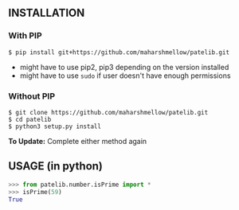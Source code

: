 ## INSTALLATION
### With PIP
`$ pip install git+https://github.com/maharshmellow/patelib.git` <br>
- might have to use pip2, pip3 depending on the version installed
- might have to use `sudo` if user doesn't have enough permissions

### Without PIP

`$ git clone https://github.com/maharshmellow/patelib.git` <br>
`$ cd patelib`<br>
`$ python3 setup.py install`

**To Update:**
Complete either method again

## USAGE (in python)
```python
>>> from patelib.number.isPrime import *
>>> isPrime(59)
True
```
